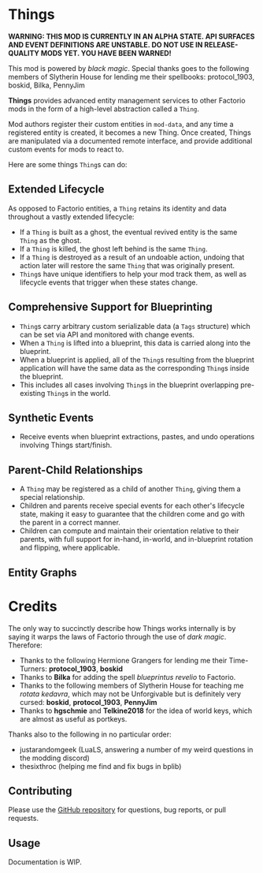 # Things

**WARNING: THIS MOD IS CURRENTLY IN AN ALPHA STATE. API SURFACES AND EVENT DEFINITIONS ARE UNSTABLE. DO NOT USE IN RELEASE-QUALITY MODS YET. YOU HAVE BEEN WARNED!**

This mod is powered by *black magic*. Special thanks goes to the following members of Slytherin House for lending me their spellbooks: protocol_1903, boskid, Bilka, PennyJim

**Things** provides advanced entity management services to other Factorio mods in the form of a high-level abstraction called a `Thing`.

Mod authors register their custom entities in `mod-data`, and any time a registered entity is created, it becomes a new Thing. Once created, Things are manipulated via a documented remote interface, and provide additional custom events for mods to react to.

Here are some things `Thing`s can do:

## Extended Lifecycle

As opposed to Factorio entities, a `Thing` retains its identity and data throughout a vastly extended lifecycle:

- If a `Thing` is built as a ghost, the eventual revived entity is the same `Thing` as the ghost.
- If a `Thing` is killed, the ghost left behind is the same `Thing`.
- If a `Thing` is destroyed as a result of an undoable action, undoing that action later will restore the same `Thing` that was originally present.
- `Thing`s have unique identifiers to help your mod track them, as well as lifecycle events that trigger when these states change.

## Comprehensive Support for Blueprinting

- `Thing`s carry arbitrary custom serializable data (a `Tags` structure) which can be set via API and monitored with change events.
- When a `Thing` is lifted into a blueprint, this data is carried along into the blueprint.
- When a blueprint is applied, all of the `Thing`s resulting from the blueprint application will have the same data as the corresponding `Thing`s inside the blueprint.
- This includes all cases involving `Thing`s in the blueprint overlapping pre-existing `Thing`s in the world.

## Synthetic Events

- Receive events when blueprint extractions, pastes, and undo operations involving Things start/finish.

## Parent-Child Relationships

- A `Thing` may be registered as a child of another `Thing`, giving them a special relationship.
- Children and parents receive special events for each other's lifecycle state, making it easy to guarantee that the children come and go with the parent in a correct manner.
- Children can compute and maintain their orientation relative to their parents, with full support for in-hand, in-world, and in-blueprint rotation and flipping, where applicable.

## Entity Graphs

# Credits

The only way to succinctly describe how Things works internally is by saying it warps the laws of Factorio through the use of *dark magic*. Therefore:

- Thanks to the following Hermione Grangers for lending me their Time-Turners: **protocol_1903**, **boskid**
- Thanks to **Bilka** for adding the spell *blueprintus revelio* to Factorio.
- Thanks to the following members of Slytherin House for teaching me *rotata kedavra*, which may not be Unforgivable but is definitely very cursed: **boskid**, **protocol_1903**, **PennyJim**
- Thanks to **hgschmie** and **Telkine2018** for the idea of world keys, which are almost as useful as portkeys.

Thanks also to the following in no particular order:
- justarandomgeek (LuaLS, answering a number of my weird questions in the modding discord)
- thesixthroc (helping me find and fix bugs in bplib)

## Contributing

Please use the [GitHub repository](https://github.com/project-cybersyn/things) for questions, bug reports, or pull requests.

## Usage

Documentation is WIP.
